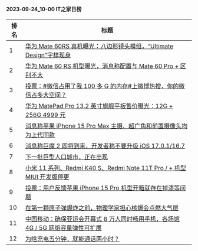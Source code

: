 #### 2023-09-24_10-00  IT之家日榜

| 排名 | 标题|
| --- | ---|
| 1 | [华为 Mate 60RS 真机曝光：八边形镜头模组，“Ultimate Design”字样现身](https://www.ithome.com/0/721/207.htm) |
| 2 | [华为 Mate 60 RS 机型曝光，消息称配置与 Mate 60 Pro + 区别不大](https://www.ithome.com/0/721/157.htm) |
| 3 | [投票：#微信占用了我 100 多 G 的内存#上微博热搜，你的微信占多大空间？](https://www.ithome.com/0/721/170.htm) |
| 4 | [华为 MatePad Pro 13.2 英寸旗舰平板售价曝光：12G + 256G 4999 元](https://www.ithome.com/0/721/174.htm) |
| 5 | [消息称苹果 iPhone 15 Pro Max 主摄、超广角和前置摄像头均为上代同款](https://www.ithome.com/0/721/162.htm) |
| 6 | [消息称巨魔 2 即将到来，开发者称不要升级 iOS 17.0.1/16.7](https://www.ithome.com/0/721/150.htm) |
| 7 | [下一批巨型人口城市，正在出现](https://www.ithome.com/0/721/144.htm) |
| 8 | [小米 11 系列、Redmi K40 S、Redmi Note 11T Pro / + 机型 MIUI 开发版停更](https://www.ithome.com/0/721/145.htm) |
| 9 | [投票：用户反馈苹果 iPhone 15 Pro 机型开箱就存在掉漆等问题](https://www.ithome.com/0/721/155.htm) |
| 10 | [在第一颗原子弹爆炸之前，物理学家担心核爆会点燃大气层](https://www.ithome.com/0/721/215.htm) |
| 11 | [中国移动：确保亚运会开幕式 8 万人同时畅用手机，各场馆 4G / 5G 网络容量弹性可扩展](https://www.ithome.com/0/721/173.htm) |
| 12 | [为啥充电五分钟，就能通话两小时？](https://www.ithome.com/0/721/210.htm) |
